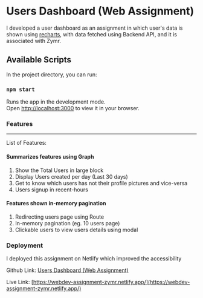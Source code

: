 # Users Dashboard (Web Assignment)

I developed a user dashboard as an assignment in which user's data is shown using [recharts](https://recharts.org/en-US), with data fetched using Backend API, and it is associated with Zymr.

## Available Scripts

In the project directory, you can run:

### `npm start`

Runs the app in the development mode.\
Open [http://localhost:3000](http://localhost:3000) to view it in your browser.

### Features
---

List of Features:  

#### Summarizes features using Graph   
1. Show the Total Users in large block
2. Display Users created per day (Last 30 days)
3. Get to know which users has not their profile pictures and vice-versa
4. Users signup in recent-hours

#### Features shown in-memory pagination   

1. Redirecting users page using Route
2. In-memory pagination (eg. 10 users page)
3. Clickable users to view users details using modal

### Deployment

I deployed this assignment on Netlify which improved the accessibility

Github Link: [Users Dashboard (Web Assignment)](https://github.com/Namnika/webdev-assignment)

Live Link: [https://webdev-assignment-zymr.netlify.app/](https://webdev-assignment-zymr.netlify.app/)


